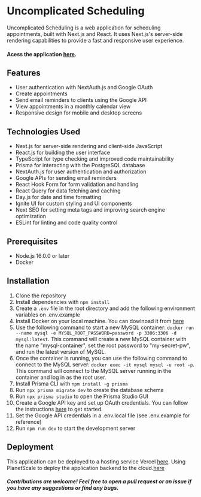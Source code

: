 # Uncomplicated Scheduling

Uncomplicated Scheduling is a web application for scheduling appointments, built with Next.js and React. It uses Next.js's server-side rendering capabilities to provide a fast and responsive user experience.

#### Acess the application [here](https://uncomplicated-scheduling.vercel.app).

## Features

- User authentication with NextAuth.js and Google OAuth
- Create appointments
- Send email reminders to clients using the Google API
- View appointments in a monthly calendar view
- Responsive design for mobile and desktop screens

## Technologies Used

- Next.js for server-side rendering and client-side JavaScript
- React.js for building the user interface
- TypeScript for type checking and improved code maintainability
- Prisma for interacting with the PostgreSQL database
- NextAuth.js for user authentication and authorization
- Google APIs for sending email reminders
- React Hook Form for form validation and handling
- React Query for data fetching and caching
- Day.js for date and time formatting
- Ignite UI for custom styling and UI components
- Next SEO for setting meta tags and improving search engine optimization
- ESLint for linting and code quality control

## Prerequisites

- Node.js 16.0.0 or later
- Docker

## Installation

1.  Clone the repository
2.  Install dependencies with `npm install`
3.  Create a `.env` file in the root directory and add the following environment variables on .env.example
4.  Install Docker on your local machine. You can dowlnoad it from [here](https://www.docker.com/products/docker-desktop)
5.  Use the following command to start a new MySQL container: `docker run --name mysql -e MYSQL_ROOT_PASSWORD=password -p 3306:3306 -d mysql:latest`. This command will create a new MySQL container with the name "mysql-container", set the root password to "my-secret-pw", and run the latest version of MySQL.
6.  Once the container is running, you can use the following command to connect to the MySQL server: `docker exec -it mysql mysql -u root -p`. This command will connect to the MySQL server running in the container and log in as the root user.
7.  Install Prisma CLI with `npm install -g prisma`
8.  Run `npx prisma migrate dev` to create the database schema
9.  Run `npx prisma studio` to open the Prisma Studio GUI
10. Create a Google API key and set up OAuth credentials. You can follow the instructions [here](https://developers.google.com/calendar/quickstart/nodejs) to get started.
11. Set the Google API credentials in a .env.local file (see .env.example for reference)
12. Run `npm run dev` to start the development server

## Deployment

This application can be deployed to a hosting service Vercel [here](https://uncomplicated-scheduling.vercel.app).
Using PlanetScale to deploy the application backend to the cloud.[here](https://docs.planetscale.com/tutorials/deploy-nextjs)

##### Contributions are welcome! Feel free to open a pull request or an issue if you have any suggestions or find any bugs.
